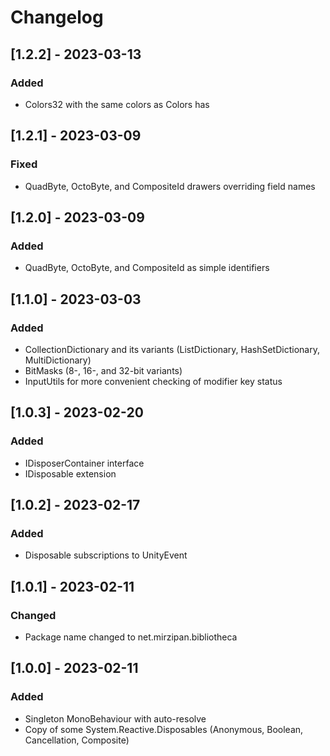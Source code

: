 # Changelog

## [1.2.2] - 2023-03-13

### Added
- Colors32 with the same colors as Colors has

## [1.2.1] - 2023-03-09

### Fixed
- QuadByte, OctoByte, and CompositeId drawers overriding field names

## [1.2.0] - 2023-03-09

### Added
- QuadByte, OctoByte, and CompositeId as simple identifiers

## [1.1.0] - 2023-03-03

### Added
- CollectionDictionary and its variants (ListDictionary, HashSetDictionary, MultiDictionary)
- BitMasks (8-, 16-, and 32-bit variants)
- InputUtils for more convenient checking of modifier key status

## [1.0.3] - 2023-02-20

### Added
- IDisposerContainer interface
- IDisposable extension

## [1.0.2] - 2023-02-17

### Added
- Disposable subscriptions to UnityEvent

## [1.0.1] - 2023-02-11

### Changed
- Package name changed to net.mirzipan.bibliotheca

## [1.0.0] - 2023-02-11

### Added
- Singleton MonoBehaviour with auto-resolve
- Copy of some System.Reactive.Disposables (Anonymous, Boolean, Cancellation, Composite)